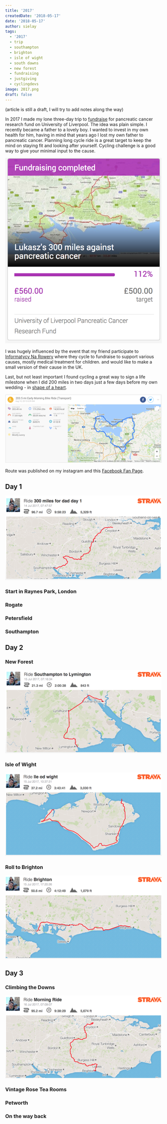 ```yaml
---
title: '2017'
createdDate: '2018-05-17'
date: '2018-05-17'
author: sielay
tags:
  - '2017'
  - trip
  - southampton
  - brighton
  - isle of wight
  - south dawns
  - new forest
  - fundraising
  - justgiving
  - cyclingdevs
image: 2017.png
draft: false
---
```


(article is still a draft, I will try to add notes along the way)

In 2017 I made my lone three-day trip to [fundraise](https://www.justgiving.com/fundraising/300mfordad) for pancreatic cancer research fund on University of Liverpool.
The idea was plain simple. I recently became a father to a lovely boy. I wanted to invest in my own health for him,
having in mind that years ago I lost my own father to pancreatic cancer. Planning long cycle ride is a great target
to keep the mind on staying fit and looking after yourself. Cycling challenge is a good way to give your minimal input
to the cause.

![2017 Fundrising 300MilesForDad](./2017.png)

I was hugely influenced by the event that my friend participate to [Informatycy Na Rowery](http://informatycynarowery.pl/) where they cycle to fundraise
to support various causes, mostly medical treatment for children. and would like to make a small version of their
cause in the UK.

Last, but not least important I found cycling a great way to sign a life milestone when I did 200 miles in two days
just a few days before my own wedding - in [shape of a heart](https://www.endomondo.com/users/4516509/workouts/2292226860).

![2013 Cycling before wedding](./2013.png)

Route was published on my instagram and this [Facebook Fan Page](https://www.facebook.com/300milesfordad/).

## Day 1

![2017 300miles for data day 1](./2017-1.png)

### Start in Raynes Park, London

<div><instagram-embed url='https://www.instagram.com/p/BWhJATTlMS7/' maxWidth={320} hideCaption={false} containerTagName='div'/></div>

### Rogate

<div><instagram-embed url='https://www.instagram.com/p/BWh-QI_lPDd/' maxWidth={320} hideCaption={false} containerTagName='div'/></div>

### Petersfield

<div><instagram-embed url='https://www.instagram.com/p/BWiBJCOl6ZI/' maxWidth={320} hideCaption={false} containerTagName='div'/></div>

### Southampton

<div><instagram-embed url='https://www.instagram.com/p/BWisgrOFP7r/' maxWidth={320} hideCaption={false} containerTagName='div'/></div>

## Day 2

### New Forest

![2017 300miles for data day 2 new forest](./2017-2.png)

<div><instagram-embed url='https://instagram.com/p/BWj9GGrlIh7' maxWidth={320} hideCaption={false} containerTagName='div'/></div>

### Isle of Wight

![2017 300miles for data day 2 isle of wight](./2017-3.png)

<div><instagram-embed url='https://instagram.com/p/BWkSv9Plc9z' maxWidth={320} hideCaption={false} containerTagName='div'/></div>

<div><instagram-embed url='https://instagram.com/p/BWkreUqFj9s' maxWidth={320} hideCaption={false} containerTagName='div'/></div>

### Roll to Brighton

![2017 300miles for data day 2 portsmouth to brigton](./2017-4.png)

<div><instagram-embed url='https://instagram.com/p/BWlLZ6MlX2g' maxWidth={320} hideCaption={false} containerTagName='div'/></div>

## Day 3

### Climbing the Downs

![2017 300miles for data day 3 dawns and surrey hills](./2017-5.png)

<div><instagram-embed url='https://instagram.com/p/BWmYVE1l2No' maxWidth={320} hideCaption={false} containerTagName='div'/></div>

<div><instagram-embed url='https://instagram.com/p/BWmvQpJFlR1' maxWidth={320} hideCaption={false} containerTagName='div'/></div>

### Vintage Rose Tea Rooms

<div><instagram-embed url='https://instagram.com/p/BWmvRgSlivi' maxWidth={320} hideCaption={false} containerTagName='div'/></div>

### Petworth

<div><instagram-embed url='https://instagram.com/p/BWm1HjYFUgg' maxWidth={320} hideCaption={false} containerTagName='div'/></div>

### On the way back

<div><instagram-embed url='https://instagram.com/p/BWnY_WJFJXO' maxWidth={320} hideCaption={false} containerTagName='div'/></div>
